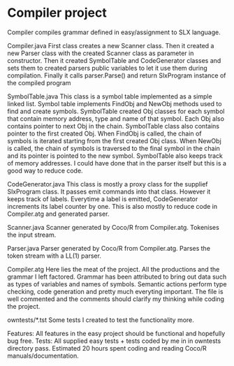Compiler project
======
Compiler compiles grammar defined in easy/assignment to SLX language.

Compiler.java
First class creates a new Scanner class. Then it created a new Parser class with the created Scanner class as parameter in constructor.
Then it created SymbolTable and CodeGenerator classes and sets them to created parsers public variables to let it use them during compilation.
Finally it calls parser.Parse() and return SlxProgram instance of the compiled program

SymbolTable.java
This class is a symbol table implemented as a simple linked list. Symbol table implements FindObj and NewObj methods used to find and create symbols.
SymbolTable created Obj classes for each symbol that contain memory address, type and name of that symbol. Each Obj also contains pointer to next Obj in the chain.
SymbolTable class also contains pointer to the first created Obj. When FindObj is called, the chain of symbols is iterated starting from the first created Obj class.
When NewObj is called, the chain of symbols is traversed to the final symbol in the chain and its pointer is pointed to the new symbol.
SymbolTable also keeps track of memory addresses. I could have done that in the parser itself but this is a good way to reduce code.

CodeGenerator.java
This class is mostly a proxy class for the supplief SlxProgram class. It passes emit commands into that class. However it keeps track of labels.
Everytime a label is emitted, CodeGenerator increments its label counter by one. This is also mostly to reduce code in Compiler.atg and generated parser.

Scanner.java
Scanner generated by Coco/R from Compiler.atg. Tokenises the input stream.

Parser.java
Parser generated by Coco/R from Compiler.atg. Parses the token stream with a LL(1) parser.

Compiler.atg
Here lies the meat of the project. All the productions and the grammar I left factored.
Grammar has been attributed to bring out data such as types of variables and names of symbols.
Semantic actions perform type checking, code generation and pretty much everyting important.
The file is well commented and the comments should clarify my thinking while coding the project.

owntests/*.tst
Some tests I created to test the functionality more.

Features: All features in the easy project should be functional and hopefully bug free.
Tests: All supplied easy tests + tests coded by me in in owntests directory pass.
Estimated 20 hours spent coding and reading Coco/R manuals/documentation.
